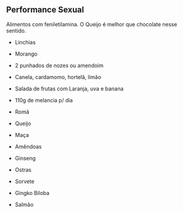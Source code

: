 ## Performance Sexual

Alimentos com feniletilamina. O Queijo é melhor que chocolate nesse sentido.

- Linchias
  
- Morango
  
- 2 punhados de nozes ou amendoim
  
- Canela, cardamomo, hortelã, limão
  
- Salada de frutas com Laranja, uva e banana
  
- 110g de melancia p/ dia
  
- Romã
  
- Queijo
  
- Maça
  
- Amêndoas
  
- Ginseng
  
- Ostras
  
- Sorvete
  
- Gingko Biloba
  
- Salmão
